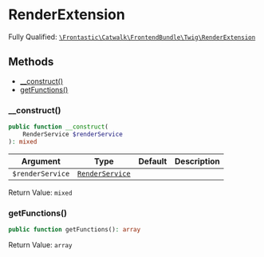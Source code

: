 #  RenderExtension

Fully Qualified: [`\Frontastic\Catwalk\FrontendBundle\Twig\RenderExtension`](../../../../src/php/FrontendBundle/Twig/RenderExtension.php)

## Methods

* [__construct()](#__construct)
* [getFunctions()](#getfunctions)

### __construct()

```php
public function __construct(
    RenderService $renderService
): mixed
```

Argument|Type|Default|Description
--------|----|-------|-----------
`$renderService`|[`RenderService`](../Domain/RenderService.md)||

Return Value: `mixed`

### getFunctions()

```php
public function getFunctions(): array
```

Return Value: `array`

